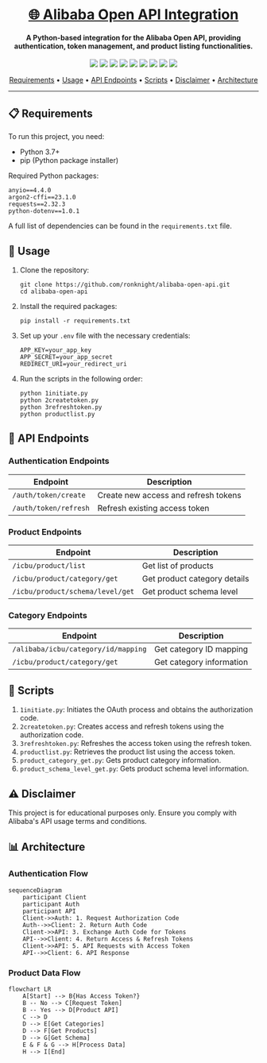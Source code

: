 <h1 align="center"><a href="https://github.com/ronknight/alibaba-open-api">🌐 Alibaba Open API Integration</a></h1>
<h4 align="center">A Python-based integration for the Alibaba Open API, providing authentication, token management, and product listing functionalities.
</h4>
<p align="center">
<a href="https://twitter.com/PinoyITSolution"><img src="https://img.shields.io/twitter/follow/PinoyITSolution?style=social"></a>
<a href="https://github.com/ronknight?tab=followers"><img src="https://img.shields.io/github/followers/ronknight?style=social"></a>
<a href="https://github.com/ronknight/ronknight/stargazers"><img src="https://img.shields.io/github/stars/BEPb/BEPb.svg?logo=github"></a>
<a href="https://github.com/ronknight/ronknight/network/members"><img src="https://img.shields.io/github/forks/BEPb/BEPb.svg?color=blue&logo=github"></a>
<a href="https://youtube.com/@PinoyITSolution"><img src="https://img.shields.io/youtube/channel/subscribers/UCeoETAlg3skyMcQPqr97omg"></a>
<a href="https://github.com/ronknight/alibaba-open-api/issues"><img src="https://img.shields.io/badge/contributions-welcome-brightgreen.svg?style=flat"></a>
<a href="https://github.com/ronknight/alibaba-open-api/blob/master/LICENSE"><img src="https://img.shields.io/badge/License-MIT-yellow.svg"></a>
<a href="#"><img src="https://img.shields.io/badge/Made%20with-Python-1f425f.svg"></a>
<a href="https://github.com/ronknight"><img src="https://img.shields.io/badge/Made%20with%20%F0%9F%A4%8D%20by%20-%20Ronknight%20-%20red"></a>
</p>
<p align="center">
  <a href="#requirements">Requirements</a> •
  <a href="#usage">Usage</a> •
  <a href="#api-endpoints">API Endpoints</a> •
  <a href="#scripts">Scripts</a> •
  <a href="#disclaimer">Disclaimer</a> •
  <a href="#architecture">Architecture</a>
</p>

---

## 📋 Requirements

To run this project, you need:

- Python 3.7+
- pip (Python package installer)

Required Python packages:

```
anyio==4.4.0
argon2-cffi==23.1.0
requests==2.32.3
python-dotenv==1.0.1
```

A full list of dependencies can be found in the `requirements.txt` file.

## 🚀 Usage

1. Clone the repository:
   ```
   git clone https://github.com/ronknight/alibaba-open-api.git
   cd alibaba-open-api
   ```

2. Install the required packages:
   ```
   pip install -r requirements.txt
   ```

3. Set up your `.env` file with the necessary credentials:
   ```
   APP_KEY=your_app_key
   APP_SECRET=your_app_secret
   REDIRECT_URI=your_redirect_uri
   ```

4. Run the scripts in the following order:
   ```
   python 1initiate.py
   python 2createtoken.py
   python 3refreshtoken.py
   python productlist.py
   ```

## 📡 API Endpoints

### Authentication Endpoints
| Endpoint | Description |
|----------|-------------|
| `/auth/token/create` | Create new access and refresh tokens |
| `/auth/token/refresh` | Refresh existing access token |

### Product Endpoints
| Endpoint | Description |
|----------|-------------|
| `/icbu/product/list` | Get list of products |
| `/icbu/product/category/get` | Get product category details |
| `/icbu/product/schema/level/get` | Get product schema level |

### Category Endpoints
| Endpoint | Description |
|----------|-------------|
| `/alibaba/icbu/category/id/mapping` | Get category ID mapping |
| `/icbu/product/category/get` | Get category information |

## 📜 Scripts

1. `1initiate.py`: Initiates the OAuth process and obtains the authorization code.
2. `2createtoken.py`: Creates access and refresh tokens using the authorization code.
3. `3refreshtoken.py`: Refreshes the access token using the refresh token.
4. `productlist.py`: Retrieves the product list using the access token.
5. `product_category_get.py`: Gets product category information.
6. `product_schema_level_get.py`: Gets product schema level information.

## ⚠️ Disclaimer

This project is for educational purposes only. Ensure you comply with Alibaba's API usage terms and conditions.

## 📊 Architecture

### Authentication Flow
```mermaid
sequenceDiagram
    participant Client
    participant Auth
    participant API
    Client->>Auth: 1. Request Authorization Code
    Auth-->>Client: 2. Return Auth Code
    Client->>API: 3. Exchange Auth Code for Tokens
    API-->>Client: 4. Return Access & Refresh Tokens
    Client->>API: 5. API Requests with Access Token
    API-->>Client: 6. API Response
```

### Product Data Flow
```mermaid
flowchart LR
    A[Start] --> B{Has Access Token?}
    B -- No --> C[Request Token]
    B -- Yes --> D[Product API]
    C --> D
    D --> E[Get Categories]
    D --> F[Get Products]
    D --> G[Get Schema]
    E & F & G --> H[Process Data]
    H --> I[End]
```